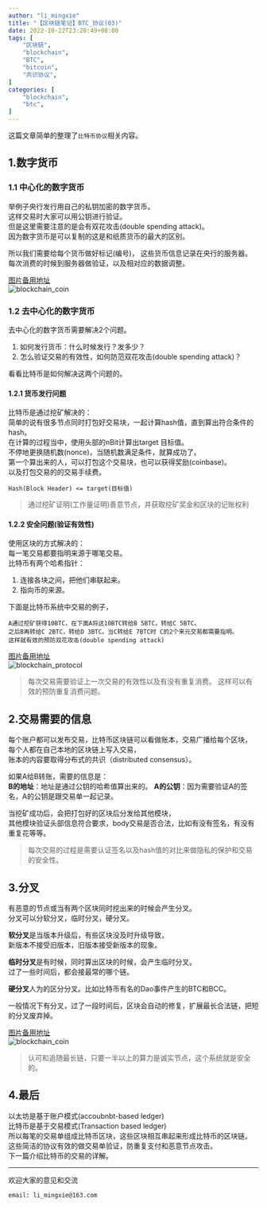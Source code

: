 ```yaml
---
author: "li_mingxie"
title: "【区块链笔记】BTC_协议(03)"
date: 2022-10-22T23:28:49+08:00
tags: [
    "区块链",
    "blockchain",
    "BTC",
    "bitcoin",
    "共识协议",
]
categories: [
    "blockchain",
    "btc",
]
---
```


这篇文章简单的整理了`比特币协议`相关内容。  <!--more-->  

## 1.数字货币

### 1.1 中心化的数字货币

举例子央行发行用自己的私钥加密的数字货币。  
这样交易时大家可以用公钥进行验证。  
但是这里需要注意的是会有双花攻击(double spending attack)。  
因为数字货币是可以复制的这是和纸质货币的最大的区别。  

所以我们需要给每个货币做好标记(编号)，
这些货币信息记录在央行的服务器。  
每次消费的时候到服务器做验证，以及相对应的数据调整。  

[图片备用地址](https://limingxie.github.io/images/blockchain/bitcoin/blockchain_coin.png)  
![blockchain_coin](https://mingxie-blog.oss-cn-beijing.aliyuncs.com/image/blockchain/bitcoin/blockchain_coin.png?x-oss-process=image/resize,w_400,m_lfit)

### 1.2 去中心化的数字货币

去中心化的数字货币需要解决2个问题。  

1. 如何发行货币：什么时候发行？发多少？
2. 怎么验证交易的有效性，如何防范双花攻击(double spending attack)？

看看比特币是如何解决这两个问题的。  

#### 1.2.1 货币发行问题

比特币是通过挖矿解决的：  
简单的说有很多节点同时打包好交易块，一起计算hash值，直到算出符合条件的hash。  
在计算的过程当中，使用头部的nBit计算出target 目标值。  
不停地更换随机数(nonce)，当随机数满足条件，就算成功了。  
第一个算出来的人，可以打包这个交易块，也可以获得奖励(coinbase)。  
以及打包交易的的交易手续费。  

```
Hash(Block Header) <= target(目标值)
```

> 通过挖矿证明(工作量证明)善意节点，并获取挖矿奖金和区块的记账权利

#### 1.2.2 安全问题(验证有效性)

使用区块的方式解决的：  
每一笔交易都要指明来源于哪笔交易。  
比特币有两个哈希指针：  

1. 连接各块之间，把他们串联起来。  
2. 指向币的来源。  

下面是比特币系统中交易的例子，  

```
A通过挖矿获得10BTC，在下面A将这10BTC转给B 5BTC，转给C 5BTC。  
之后B再转给C 2BTC，转给D 3BTC。当C转给E 7BTC时 C的2个来元交易都需要指明。  
这样就有效的预防双花攻击(double spending attack)
```

[图片备用地址](https://limingxie.github.io/images/blockchain/bitcoin/blockchain_protocol.png)  
![blockchain_protocol](https://mingxie-blog.oss-cn-beijing.aliyuncs.com/image/blockchain/bitcoin/blockchain_protocol.png)

> 每次交易需要验证上一次交易的有效性以及有没有重复消费。
> 这样可以有效的预防重复消费问题。

## 2.交易需要的信息

每个账户都可以发布交易，比特币区块链可以看做账本，交易广播给每个区块，  
每个人都在自己本地的区块链上写入交易，  
账本的内容要取得分布式的共识（distributed consensus）。  

如果A给B转账，需要的信息是：  
**B的地址**：地址是通过公钥的哈希值算出来的。
**A的公钥**：因为需要验证A的签名，A的公钥是跟交易单一起记录。  

当挖矿成功后，会把打包好的区块后分发给其他模块，  
其他模块验证头部信息符合要求，body交易是否合法，比如有没有签名，有没有重复花等等。  

> 每次交易的过程是需要认证签名以及hash值的对比来做隐私的保护和交易的安全性。

## 3.分叉

有恶意的节点或当有两个区块同时挖出来的时候会产生分叉。  
分叉可以分软分叉，临时分叉，硬分叉。  

**软分叉**是当版本升级后，有些区块没及时升级导致，  
新版本不接受旧版本，旧版本接受新版本的现象。  

**临时分叉**是有时候，同时算出区块的时候，会产生临时分叉。  
过了一些时间后，都会接最常的哪个链。  

**硬分叉**人为的区分分叉。比如比特币有名的Dao事件产生的BTC和BCC。  

一般情况下有分叉，过了一段时间后，区块会自动的修复，扩展最长合法链，把短的分叉废弃掉。  

[图片备用地址](https://limingxie.github.io/images/blockchain/bitcoin/blockchain_bitcoin_fork.png)  
![blockchain_coin](https://mingxie-blog.oss-cn-beijing.aliyuncs.com/image/blockchain/bitcoin/blockchain_bitcoin_fork.png)

> 认可和追随最长链，只要一半以上的算力是诚实节点，这个系统就是安全的。

## 4.最后

以太坊是基于账户模式(accoubnbt-based ledger)  
比特币是基于交易模式(Transaction based ledger)  
所以每笔的交易单组成比特币区块，这些区块相互串起来形成比特币的区块链。  
这些简洁的协议有效的做交易单验证，防重复支付和恶意节点攻击。  
下一篇介绍比特币的交易的详解。  

----------------------------------------------
欢迎大家的意见和交流

`email: li_mingxie@163.com`
